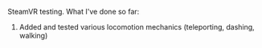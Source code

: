 SteamVR testing. What I've done so far:

1. Added and tested various locomotion mechanics (teleporting, dashing, walking)